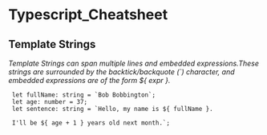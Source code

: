 # Typescript_Cheatsheet

## Template Strings

  *Template Strings can span multiple lines and embedded expressions.These strings are surrounded by the backtick/backquote (`)   character, and embedded expressions are of the form ${ expr }.*
  
  ```
   let fullName: string = `Bob Bobbington`;
   let age: number = 37;
   let sentence: string = `Hello, my name is ${ fullName }.
   
   I'll be ${ age + 1 } years old next month.`;
  ```
